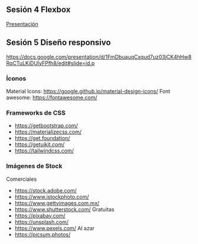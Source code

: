 ## Sesión 4 Flexbox
[Presentación](https://docs.google.com/presentation/d/1SAodglI4x9dCd8Gkry90FeNKsv_QYZhIqxVSuklhDso/edit#slide=id.g46fa86d90b_0_51)

## Sesión 5 Diseño responsivo
https://docs.google.com/presentation/d/1FmDbuauqCxqud7uz03jCK4hHw8RqCTuLKiDUlyFPfh8/edit#slide=id.p

### Íconos
Material Icons:
https://google.github.io/material-design-icons/
Font awesome:
https://fontawesome.com/


### Frameworks de CSS
* https://getbootstrap.com/
* https://materializecss.com/
* https://get.foundation/
* https://getuikit.com/
* https://tailwindcss.com/

### Imágenes de Stock
Comerciales
* https://stock.adobe.com/
* https://www.istockphoto.com/
* https://www.gettyimages.com.mx/
* https://www.shutterstock.com/
Gratuitas
* https://pixabay.com/
* https://unsplash.com/
* https://www.pexels.com/
Al azar
* https://picsum.photos/